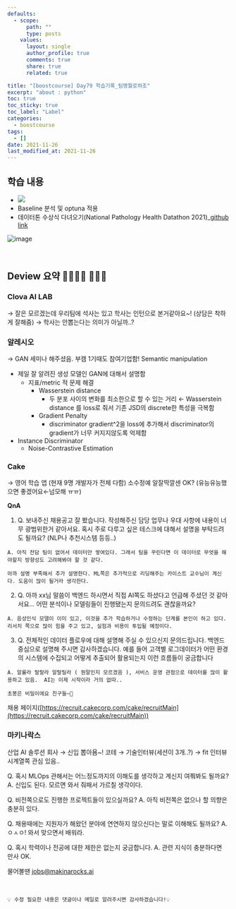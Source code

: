 ```yaml
---
defaults:
  - scope:
      path: ""
      type: posts
    values:
      layout: single
      author_profile: true
      comments: true
      share: true
      related: true

title: "[boostcourse] Day79 학습기록_팀명뭘로하조"
excerpt: "about : python"
toc: true
toc_sticky: true
toc_label: "Label"
categories:
  - boostcourse
tags:
  - []
date: 2021-11-26
last_modified_at: 2021-11-26
---
```


## 학습 내용

- <a href="https://hongsusoo.github.io/dl%20etc/etc_lightweighting3"><img src="https://img.shields.io/badge/-Pruning-red"/></a>
- Baseline 분석 및 optuna 적용
- 데이터톤 수상식 다녀오기(National Pathology Health Datathon 2021)_[github link](https://github.com/hongsusoo/NPHD2021_gi_cell)

![image](https://user-images.githubusercontent.com/77658029/143607271-7deb6023-a48a-4e92-b722-3618f8e48034.png)

<br>

## Deview 요약 👨‍👨‍👦‍👦 👨‍👨‍👦

### **Clova AI LAB**

→ 잘은 모르겠는데 우리팀에 석사는 있고 학사는 인턴으로 본거같아요~! (상담은 착하게 잘해줌) → 학사는 안뽑는다는 의미가 아닐까..?

### **알레시오**

 → GAN 세미나 해주셨음. 부캠 1기때도 참여기업함! Semantic manipulation

- 제일 잘 알려진 생성 모델인 GAN에 대해서 설명함
    - 지표/metric 적 문제 해결
        - Wasserstein distance
            - 두 분포 사이의 변화를 최소한으로 할 수 있는 거리 ← Wasserstein distance 를 loss로 줘서 기존 JSD의 discrete한 특성을 극복함
        - Gradient Penalty
            - discriminator gradient^2을 loss에 추가해서 discriminator의 gradient가 너무 커지지않도록 억제함
- Instance Discriminator
    - Noise-Contrastive Estimation

### **Cake**

→  영어 학습 앱 (현재 9명 개발자가 전체 다함)
소수정예 알잘딱깔센 OK? (유능유능했으면 좋겠어요←넘모해 ㅠㅠ)

 **QnA**

  1. Q. 보내주신 채용공고 잘 봤습니다. 작성해주신 담당 업무나 우대 사항에 내용이 너무 광범위한거 같아서요. 혹시 주로 다루고 싶은 테스크에 대해서 설명을 부탁드려도 될까요? (NLP나 추천시스템 등등..) 
    
    A. 아직 전담 팀이 없어서 데이터만 쌓여있다. 그래서 팀을 꾸린다면 이 데이터로 무엇을 해야할지 방향성도 고려해봐야 할 것 같다.
    
    아까 설명 부족해서 추가 설명한다. ML쪽은 추가적으로 리딩해주는 카이스트 교수님이 계신다. 도움이 많이 될거라 생각한다.
    
  2. Q. 아까 xx님 말씀이 백엔드 하시면서 직접 AI쪽도 하셨다고 언급해 주셨던 것 같아서요... 어떤 분석이나 모델링들이 진행됐는지 문의드려도 괜찮을까요?
    
    A. 음성인식 모델이 이미 있고, 이것을 추가 학습하거나 수정하는 단계를 본인이 하고 있다.리서치 쪽으로 많이 힘을 주고 있고, 실험과 비용이 투입될 예정이다.
    
  3. Q.  전체적인 데이터 플로우에 대해 설명해 주실 수 있으신지 문의드립니다. 백엔드 중심으로 설명해 주시면 감사하겠습니다. 예를 들어 고객별 로그데이터가 어떤 환경의 시스템에 수집되고 어떻게 추출되어 활용되는지 이런 흐름들이 궁금합니다
    
    A. 알룰라 랄랄라 알랄릴라 ( 뭔말인지 모르겠음 ), 서비스 운영 관점으로 데이터를 많이 활용하고 있음.  AI는 이제 시작이라 거의 없따..
    
    초봉은 비밀이에요 친구들~🤭
    

채용 페이지([https://recruit.cakecorp.com/cake/recruitMain](https://recruit.cakecorp.com/cake/recruitMain))

### 마키나락스

  산업 AI 솔루션 회사 → 신입 뽑아욤~!
  코테 → 기술인터뷰(세션이 3개..?) → fit 인터뷰 
  시계열쪽 관심 있음..

  Q. 혹시 MLOps 관해서는 어느정도까지의 이해도를 생각하고 계신지 여쭤봐도 될까요?
  A. 신입도 된다. 모르면 와서 줘패서 가르칠 생각이다.

  Q. 비전쪽으로도 진행한 프로젝트들이 있으실까요?
  A. 아직 비전쪽은 없으나 할 의향은 충분히 있다.

  Q. 채용때에는 지원자가 해왔던 분야에 연연하지 않으신다는 말로 이해해도 될까요?
  A. ㅇㅅㅇ! 와서 맞으면서 배워라.

  Q. 혹시 학력이나 전공에 대한 제한은 없는지 궁금합니다.
  A. 관련 지식이 충분하다면 만사 OK.

  물어볼땐 [jobs@makinarocks.ai](mailto:jobs@makinarocks.ai)


<br>

```
💡 수정 필요한 내용은 댓글이나 메일로 알려주시면 감사하겠습니다!💡 
```
